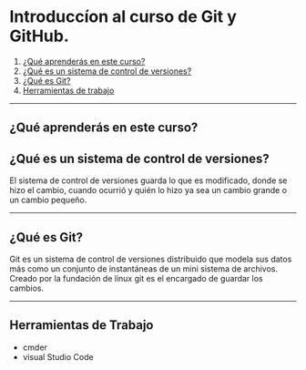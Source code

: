 # Introduccíon al curso de Git y GitHub.
1. [¿Qué aprenderás en este curso?](#¿Qué-aprenderás-en-este-curso?)
2. [¿Qué es un sistema de control de versiones?](#¿Qué-es-un-sistema-de-control-de-versiones?)
3. [¿Qué es Git?](#¿Qué-es-Git?)
4. [Herramientas de trabajo](#Herramientas-de-trabajo)
---
## ¿Qué aprenderás en este curso?
## ¿Qué es un sistema de control de versiones?
El sistema de control de versiones guarda lo que es  modificado,  donde se hizo el cambio, cuando ocurrió y quién lo hizo ya sea un cambio grande o un cambio pequeño.

---
## ¿Qué es Git?
Git es un sistema de control de versiones distribuido que modela sus datos más como un conjunto de instantáneas de un mini sistema de archivos.
Creado por la fundación de linux git es el encargado de guardar los cambios.

---
## Herramientas de Trabajo
 * cmder
 * visual Studio Code